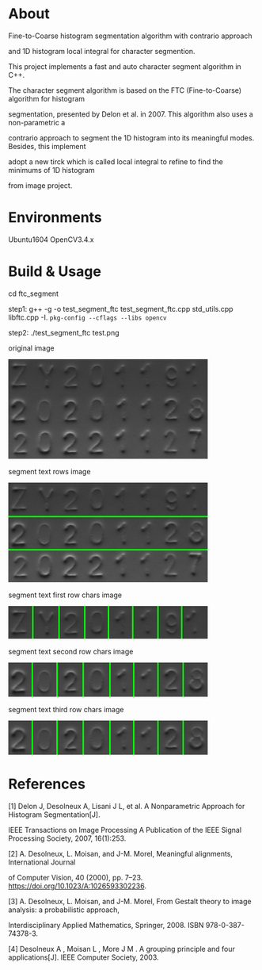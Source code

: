 About
=====

Fine-to-Coarse histogram segmentation algorithm with contrario approach 

and 1D histogram local integral for character segmention.


This project implements a fast and auto character segment algorithm in C++.

The character segment algorithm is based on the FTC (Fine-to-Coarse) algorithm for histogram

segmentation, presented by Delon et al. in 2007. This algorithm also uses a non-parametric a

contrario approach to segment the 1D histogram into its meaningful modes. Besides, this implement

adopt a new tirck which is called local integral to refine to find the minimums of 1D histogram

from image project.


Environments
=============

Ubuntu1604  OpenCV3.4.x


Build & Usage
==============

cd ftc_segment

step1:  g++ -g -o test_segment_ftc test_segment_ftc.cpp std_utils.cpp libftc.cpp -I.  `pkg-config --cflags --libs opencv`


step2:  ./test_segment_ftc  test.png 
 
original image

![image](https://github.com/NanKeRen2020/ftc_segment/blob/main/test.png)

segment text rows image

![image](https://github.com/NanKeRen2020/ftc_segment/blob/main/segment_rows.png)

segment text first row chars image

![image](https://github.com/NanKeRen2020/ftc_segment/blob/main/segment_row_chars1.png)

segment text second row chars image

![image](https://github.com/NanKeRen2020/ftc_segment/blob/main/segment_row_chars2.png)

segment text third row chars image

![image](https://github.com/NanKeRen2020/ftc_segment/blob/main/segment_row_chars2.png)



References
==========

[1] Delon J, Desolneux A, Lisani J L, et al. A Nonparametric Approach for Histogram Segmentation[J]. 

IEEE Transactions on Image Processing A Publication of the IEEE Signal Processing Society, 2007, 16(1):253. 

[2] A. Desolneux, L. Moisan, and J-M. Morel, Meaningful alignments, International Journal

of Computer Vision, 40 (2000), pp. 7–23. https://doi.org/10.1023/A:1026593302236.

[3] A. Desolneux, L. Moisan, and J-M. Morel, From Gestalt theory to image analysis: a probabilistic approach, 

Interdisciplinary Applied Mathematics, Springer, 2008. ISBN 978-0-387-74378-3.

[4] Desolneux A ,  Moisan L ,  More J M . A grouping principle and four applications[J]. IEEE Computer Society, 2003.